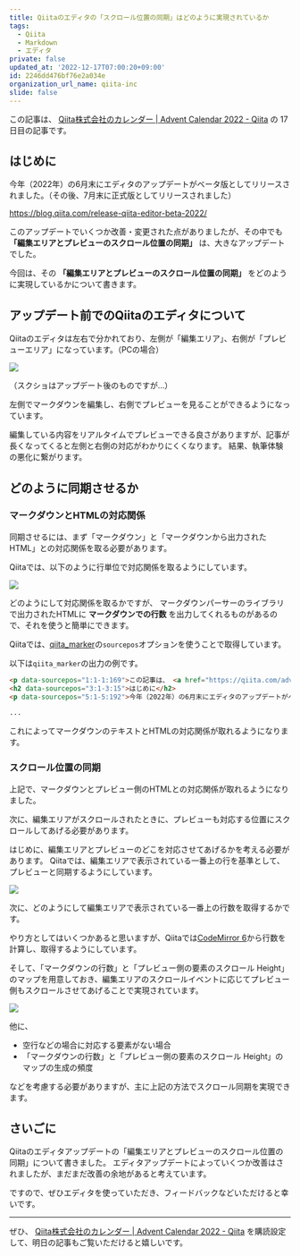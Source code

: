 ```yaml
---
title: Qiitaのエディタの「スクロール位置の同期」はどのように実現されているか
tags:
  - Qiita
  - Markdown
  - エディタ
private: false
updated_at: '2022-12-17T07:00:20+09:00'
id: 2246dd476bf76e2a034e
organization_url_name: qiita-inc
slide: false
---
```

この記事は、 [Qiita株式会社のカレンダー | Advent Calendar 2022 - Qiita](https://qiita.com/advent-calendar/2022/qiita-inc) の 17 日目の記事です。

## はじめに

今年（2022年）の6月末にエディタのアップデートがベータ版としてリリースされました。（その後、7月末に正式版としてリリースされました）

https://blog.qiita.com/release-qiita-editor-beta-2022/

このアップデートでいくつか改善・変更された点がありましたが、その中でも
**「編集エリアとプレビューのスクロール位置の同期」**
は、大きなアップデートでした。

今回は、その **「編集エリアとプレビューのスクロール位置の同期」** をどのように実現しているかについて書きます。

## アップデート前でのQiitaのエディタについて

Qiitaのエディタは左右で分かれており、左側が「編集エリア」、右側が「プレビューエリア」になっています。（PCの場合）

![](https://qiita-image-store.s3.ap-northeast-1.amazonaws.com/0/352836/bfbd1917-454c-deb0-27a2-4b3dbc503894.png)

（スクショはアップデート後のものですが...）

左側でマークダウンを編集し、右側でプレビューを見ることができるようになっています。

編集している内容をリアルタイムでプレビューできる良さがありますが、記事が長くなってくると左側と右側の対応がわかりにくくなります。
結果、執筆体験の悪化に繋がります。

## どのように同期させるか

### マークダウンとHTMLの対応関係

同期させるには、まず「マークダウン」と「マークダウンから出力されたHTML」との対応関係を取る必要があります。

Qiitaでは、以下のように行単位で対応関係を取るようにしています。

![](https://qiita-image-store.s3.ap-northeast-1.amazonaws.com/0/352836/6bf6d487-acbd-98ad-e778-9ff221599301.png)

どのようにして対応関係を取るかですが、
マークダウンパーサーのライブラリで出力されたHTMLに **マークダウンでの行数** を出力してくれるものがあるので、それを使うと簡単にできます。

Qiitaでは、[qiita_marker](https://github.com/increments/qiita_marker)の`sourcepos`オプションを使うことで取得しています。

以下は`qiita_marker`の出力の例です。

```html
<p data-sourcepos="1:1-1:169">この記事は、 <a href="https://qiita.com/advent-calendar/2022/qiita-inc">Qiita株式会社のカレンダー | Advent Calendar 2022 - Qiita</a> の 17 日目の記事です。</p>
<h2 data-sourcepos="3:1-3:15">はじめに</h2>
<p data-sourcepos="5:1-5:192">今年（2022年）の6月末にエディタのアップデートがベータ版としてリリースされました。（その後、7月末に正式版としてリリースされました）</p>

...
```

これによってマークダウンのテキストとHTMLの対応関係が取れるようになります。

### スクロール位置の同期

上記で、マークダウンとプレビュー側のHTMLとの対応関係が取れるようになりました。

次に、編集エリアがスクロールされたときに、プレビューも対応する位置にスクロールしてあげる必要があります。

はじめに、編集エリアとプレビューのどこを対応させてあげるかを考える必要があります。
Qiitaでは、編集エリアで表示されている一番上の行を基準として、プレビューと同期するようにしています。

![](https://qiita-image-store.s3.ap-northeast-1.amazonaws.com/0/352836/a4885653-2197-ba8a-461f-ae8a8c2497ce.png)

次に、どのようにして編集エリアで表示されている一番上の行数を取得するかです。

やり方としてはいくつかあると思いますが、Qiitaでは[CodeMirror 6](https://codemirror.net/)から行数を計算し、取得するようにしています。

そして、「マークダウンの行数」と「プレビュー側の要素のスクロール Height」のマップを用意しておき、編集エリアのスクロールイベントに応じてプレビュー側もスクロールさせてあげることで実現されています。

![](https://qiita-image-store.s3.ap-northeast-1.amazonaws.com/0/352836/8c68e818-9e3c-5b06-73f0-9395b2cda497.png)

他に、

- 空行などの場合に対応する要素がない場合
- 「マークダウンの行数」と「プレビュー側の要素のスクロール Height」のマップの生成の頻度


などを考慮する必要がありますが、主に上記の方法でスクロール同期を実現できます。

## さいごに

Qiitaのエディタアップデートの「編集エリアとプレビューのスクロール位置の同期」について書きました。
エディタアップデートによっていくつか改善はされましたが、まだまだ改善の余地があると考えています。

ですので、ぜひエディタを使っていただき、フィードバックなどいただけると幸いです。

---

ぜひ、 [Qiita株式会社のカレンダー | Advent Calendar 2022 - Qiita](https://qiita.com/advent-calendar/2022/qiita-inc) を購読設定して、明日の記事もご覧いただけると嬉しいです。
